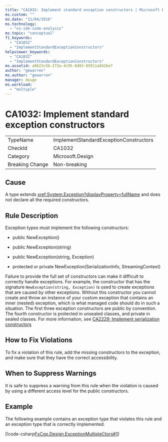 ```yaml
---
title: "CA1032: Implement standard exception constructors | Microsoft Docs"
ms.custom: ""
ms.date: "11/04/2016"
ms.technology: 
  - "vs-ide-code-analysis"
ms.topic: "conceptual"
f1_keywords: 
  - "CA1032"
  - "ImplementStandardExceptionConstructors"
helpviewer_keywords: 
  - "CA1032"
  - "ImplementStandardExceptionConstructors"
ms.assetid: a8623c56-273a-4c95-8d83-95911a042be7
author: "gewarren"
ms.author: "gewarren"
manager: douge
ms.workload: 
  - "multiple"
---
```

# CA1032: Implement standard exception constructors
|||  
|-|-|  
|TypeName|ImplementStandardExceptionConstructors|  
|CheckId|CA1032|  
|Category|Microsoft.Design|  
|Breaking Change|Non-breaking|  
  
## Cause  
 A type extends <xref:System.Exception?displayProperty=fullName> and does not declare all the required constructors.  
  
## Rule Description  
 Exception types must implement the following constructors:  
  
-   public NewException()  
  
-   public NewException(string)  
  
-   public NewException(string, Exception)  
  
-   protected or private NewException(SerializationInfo, StreamingContext)  
  
 Failure to provide the full set of constructors can make it difficult to correctly handle exceptions. For example, the constructor that has the signature `NewException(string, Exception)` is used to create exceptions that are caused by other exceptions. Without this constructor you cannot create and throw an instance of your custom exception that contains an inner (nested) exception, which is what managed code should do in such a situation. The first three exception constructors are public by convention. The fourth constructor is protected in unsealed classes, and private in sealed classes. For more information, see [CA2229: Implement serialization constructors](../code-quality/ca2229-implement-serialization-constructors.md)  
  
## How to Fix Violations  
 To fix a violation of this rule, add the missing constructors to the exception, and make sure that they have the correct accessibility.  
  
## When to Suppress Warnings  
 It is safe to suppress a warning from this rule when the violation is caused by using a different access level for the public constructors.  
  
## Example  
 The following example contains an exception type that violates this rule and an exception type that is correctly implemented.  
  
 [!code-csharp[FxCop.Design.ExceptionMultipleCtors#1](../code-quality/codesnippet/CSharp/ca1032-implement-standard-exception-constructors_1.cs)]